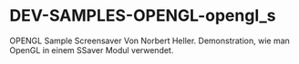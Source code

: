 DEV-SAMPLES-OPENGL-opengl_s
===========================

OPENGL Sample Screensaver Von Norbert Heller. Demonstration, wie man OpenGL in einem SSaver Modul verwendet. 
